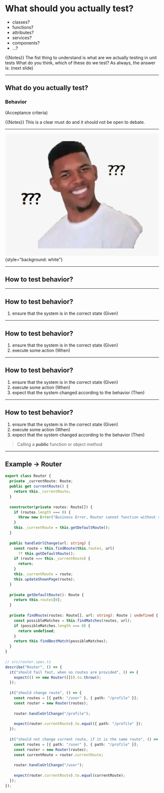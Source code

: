 # What should you actually test?

- classes?
- functions?
- attributes?
- services?
- components?
- ...?

{{Notes}}
The fist thing to understand is what are we actually testing in unit tests
What do you think, which of these do we test?
As always, the answer is: (next slide)

---

## What do you actually test?

### Behavior

(Acceptance criteria)

{{Notes}}
This is a clear must do and it should not be open to debate.

---

![Confused Meme](img/confused-meme.jpg){style="background: white"}

---
<!-- .element: data-auto-animate -->
## How to test behavior?

---

<!-- .element: data-auto-animate -->
## How to test behavior?

1. ensure that the system is in the correct state (Given)

---

<!-- .element: data-auto-animate -->
## How to test behavior?

1. ensure that the system is in the correct state (Given)
2. execute some action (When)

---

<!-- .element: data-auto-animate -->
## How to test behavior?

1. ensure that the system is in the correct state (Given)
2. execute some action (When)
3. expect that the system changed according to the behavior (Then)

---

<!-- .element: data-auto-animate -->
## How to test behavior?

1. ensure that the system is in the correct state (Given)
2. execute some action (When)
3. expect that the system changed according to the behavior (Then)

> Calling a **public** function or object method

---

## Example -> Router

```typescript [2,8-13|15-22|16-17,22|29-35|40-42|44-51|53-61]
export class Router {
  private _currentRoute: Route;
  public get currentRoute() {
    return this._currentRoute;
  }

  constructor(private routes: Route[]) {
    if (routes.length === 0) {
      throw new Error("Business Error, Router cannot function without routes.");
    }
    this._currentRoute = this.getDefaultRoute();
  }

  public handleUrlChange(url: string) {
    const route = this.findRoute(this.routes, url)
      ?? this.getDefaultRoute();
    if (route === this._currentRoute) {
      return;
    }
    this._currentRoute = route;
    this.updateShownPage(route);
  }

  private getDefaultRoute(): Route {
    return this.routes[0];
  }

  private findRoute(routes: Route[], url: string): Route | undefined {
    const possibleMatches = this.findMatches(routes, url);
    if (possibleMatches.length === 0) {
      return undefined;
    }
    return this.findBestMatch(possibleMatches);
  }
}

// src/router.spec.ts
describe("Router", () => {
  it("should fail fast, when no routes are provided", () => {
    expect(() => new Router([])).to.throw();
  });

  it("should change route", () => {
    const routes = [{ path: "/user" }, { path: "/profile" }];
    const router = new Router(routes);

    router.handleUrlChange("/profile");

    expect(router.currentRoute).to.equal({ path: "/profile" });
  });

  it("should not change current route, if it is the same route", () => {
    const routes = [{ path: "/user" }, { path: "/profile" }];
    const router = new Router(routes);
    const currentRoute = router.currentRoute;

    router.handleUrlChange("/user");

    expect(router.currentRoute).to.equal(currentRoute);
  });
});
```
